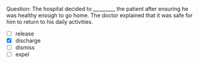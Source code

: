 Question: The hospital decided to _________ the patient after ensuring he was healthy enough to go home. The doctor explained that it was safe for him to return to his daily activities.  
- [ ] release  
- [x] discharge  
- [ ] dismiss  
- [ ] expel  